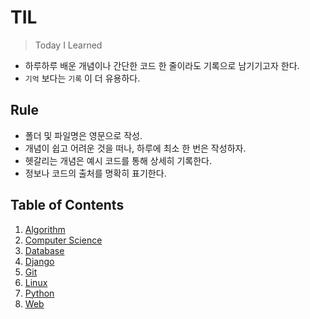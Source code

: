 # TIL

> Today I Learned

- 하루하루 배운 개념이나 간단한 코드 한 줄이라도 기록으로 남기기고자 한다.
- `기억` 보다는 `기록` 이 더 유용하다.

## Rule

- 폴더 및 파일명은 영문으로 작성.
- 개념이 쉽고 어려운 것을 떠나, 하루에 최소 한 번은 작성하자.
- 헷갈리는 개념은 예시 코드를 통해 상세히 기록한다.
- 정보나 코드의 출처를 명확히 표기한다.

## Table of Contents

1. [Algorithm](https://github.com/dudqo225/TIL/tree/master/algorithm)
2. [Computer Science](https://github.com/dudqo225/TIL/tree/master/computerScience)
3. [Database](https://github.com/dudqo225/TIL/tree/master/database)
4. [Django](https://github.com/dudqo225/TIL/tree/master/django)
5. [Git](https://github.com/dudqo225/TIL/tree/master/git)
6. [Linux](https://github.com/dudqo225/TIL/tree/master/linux)
7. [Python](https://github.com/dudqo225/TIL/tree/master/python)
8. [Web](https://github.com/dudqo225/TIL/tree/master/web)

